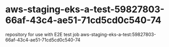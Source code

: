 # aws-staging-eks-a-test-59827803-66af-43c4-ae51-71cd5cd0c540-74
repository for use with E2E test job aws-staging-eks-a-test:59827803-66af-43c4-ae51-71cd5cd0c540-74
